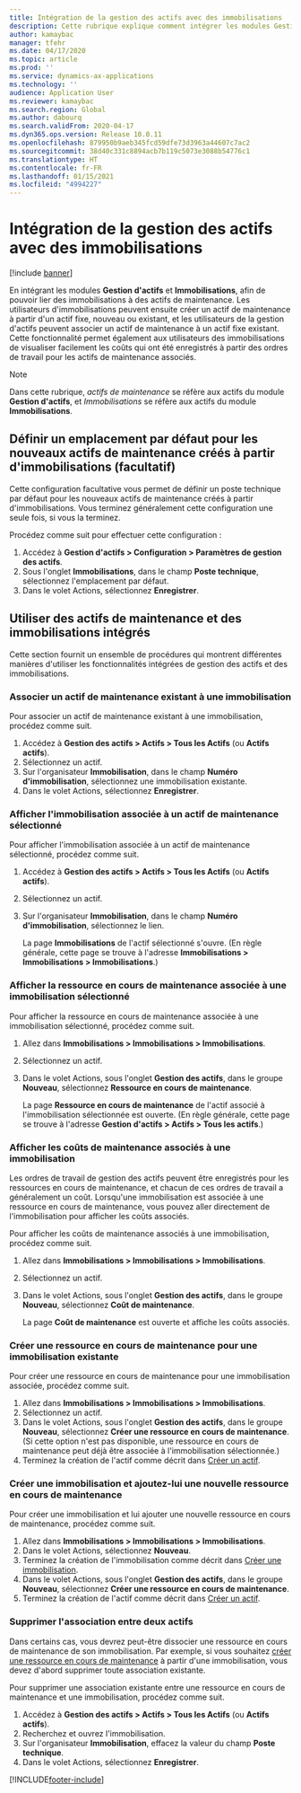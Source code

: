 ```yaml
---
title: Intégration de la gestion des actifs avec des immobilisations
description: Cette rubrique explique comment intégrer les modules Gestion d'actifs et Immobilisations, afin de pouvoir lier des immobilisations à des actifs de maintenance.
author: kamaybac
manager: tfehr
ms.date: 04/17/2020
ms.topic: article
ms.prod: ''
ms.service: dynamics-ax-applications
ms.technology: ''
audience: Application User
ms.reviewer: kamaybac
ms.search.region: Global
ms.author: dabourq
ms.search.validFrom: 2020-04-17
ms.dyn365.ops.version: Release 10.0.11
ms.openlocfilehash: 879950b9aeb345fcd59dfe73d3963a44607c7ac2
ms.sourcegitcommit: 38d40c331c8894acb7b119c5073e3088b54776c1
ms.translationtype: HT
ms.contentlocale: fr-FR
ms.lasthandoff: 01/15/2021
ms.locfileid: "4994227"
---
```

# <a name="integrate-asset-management-with-fixed-assets"></a>Intégration de la gestion des actifs avec des immobilisations

[!include [banner](../../includes/banner.md)]

En intégrant les modules **Gestion d'actifs** et **Immobilisations**, afin de pouvoir lier des immobilisations à des actifs de maintenance. Les utilisateurs d'immobilisations peuvent ensuite créer un actif de maintenance à partir d'un actif fixe, nouveau ou existant, et les utilisateurs de la gestion d'actifs peuvent associer un actif de maintenance à un actif fixe existant. Cette fonctionnalité permet également aux utilisateurs des immobilisations de visualiser facilement les coûts qui ont été enregistrés à partir des ordres de travail pour les actifs de maintenance associés.

> [!NOTE]
> Dans cette rubrique, *actifs de maintenance* se réfère aux actifs du module **Gestion d'actifs**, et *Immobilisations* se réfère aux actifs du module **Immobilisations**.

## <a name="set-a-default-location-for-new-maintenance-assets-that-are-created-from-fixed-assets-optional"></a>Définir un emplacement par défaut pour les nouveaux actifs de maintenance créés à partir d'immobilisations (facultatif)

Cette configuration facultative vous permet de définir un poste technique par défaut pour les nouveaux actifs de maintenance créés à partir d'immobilisations. Vous terminez généralement cette configuration une seule fois, si vous la terminez.

Procédez comme suit pour effectuer cette configuration :

1. Accédez à **Gestion d'actifs \> Configuration \> Paramètres de gestion des actifs**.
1. Sous l'onglet **Immobilisations**, dans le champ **Poste technique**, sélectionnez l'emplacement par défaut.
1. Dans le volet Actions, sélectionnez **Enregistrer**.

## <a name="work-with-integrated-maintenance-assets-and-fixed-assets"></a>Utiliser des actifs de maintenance et des immobilisations intégrés

Cette section fournit un ensemble de procédures qui montrent différentes manières d'utiliser les fonctionnalités intégrées de gestion des actifs et des immobilisations.

### <a name="associate-an-existing-maintenance-asset-with-a-fixed-asset"></a>Associer un actif de maintenance existant à une immobilisation

Pour associer un actif de maintenance existant à une immobilisation, procédez comme suit.

1. Accédez à **Gestion des actifs \> Actifs \> Tous les Actifs** (ou **Actifs actifs**).
1. Sélectionnez un actif.
1. Sur l'organisateur **Immobilisation**, dans le champ **Numéro d'immobilisation**, sélectionnez une immobilisation existante.
1. Dans le volet Actions, sélectionnez **Enregistrer**.

### <a name="view-the-fixed-asset-that-is-associated-with-a-selected-maintenance-asset"></a>Afficher l'immobilisation associée à un actif de maintenance sélectionné

Pour afficher l'immobilisation associée à un actif de maintenance sélectionné, procédez comme suit.

1. Accédez à **Gestion des actifs \> Actifs \> Tous les Actifs** (ou **Actifs actifs**).
1. Sélectionnez un actif.
1. Sur l'organisateur **Immobilisation**, dans le champ **Numéro d'immobilisation**, sélectionnez le lien.

    La page **Immobilisations** de l'actif sélectionné s'ouvre. (En règle générale, cette page se trouve à l'adresse **Immobilisations \> Immobilisations \> Immobilisations**.)

### <a name="view-the-maintenance-asset-that-is-associated-with-a-selected-fixed-asset"></a>Afficher la ressource en cours de maintenance associée à une immobilisation sélectionné

Pour afficher la ressource en cours de maintenance associée à une immobilisation sélectionné, procédez comme suit.

1. Allez dans **Immobilisations \> Immobilisations \> Immobilisations**.
1. Sélectionnez un actif.
1. Dans le volet Actions, sous l'onglet **Gestion des actifs**, dans le groupe **Nouveau**, sélectionnez **Ressource en cours de maintenance**.

    La page **Ressource en cours de maintenance** de l'actif associé à l'immobilisation sélectionnée est ouverte. (En règle générale, cette page se trouve à l'adresse **Gestion d'actifs \> Actifs \> Tous les actifs**.)

### <a name="view-maintenance-costs-that-are-associated-with-a-fixed-asset"></a>Afficher les coûts de maintenance associés à une immobilisation

Les ordres de travail de gestion des actifs peuvent être enregistrés pour les ressources en cours de maintenance, et chacun de ces ordres de travail a généralement un coût. Lorsqu'une immobilisation est associée à une ressource en cours de maintenance, vous pouvez aller directement de l'immobilisation pour afficher les coûts associés.

Pour afficher les coûts de maintenance associés à une immobilisation, procédez comme suit.

1. Allez dans **Immobilisations \> Immobilisations \> Immobilisations**.
1. Sélectionnez un actif.
1. Dans le volet Actions, sous l'onglet **Gestion des actifs**, dans le groupe **Nouveau**, sélectionnez **Coût de maintenance**.

    La page **Coût de maintenance** est ouverte et affiche les coûts associés.

### <a name="create-a-new-maintenance-asset-for-an-existing-fixed-asset"></a><a name="new-maintenance-from-fixed"></a>Créer une ressource en cours de maintenance pour une immobilisation existante

Pour créer une ressource en cours de maintenance pour une immobilisation associée, procédez comme suit.

1. Allez dans **Immobilisations \> Immobilisations \> Immobilisations**.
1. Sélectionnez un actif.
1. Dans le volet Actions, sous l'onglet **Gestion des actifs**, dans le groupe **Nouveau**, sélectionnez **Créer une ressource en cours de maintenance**. (Si cette option n'est pas disponible, une ressource en cours de maintenance peut déjà être associée à l'immobilisation sélectionnée.)
1. Terminez la création de l'actif comme décrit dans [Créer un actif](../objects/create-an-object.md).

### <a name="create-a-new-fixed-asset-and-add-a-new-maintenance-asset-for-it"></a>Créer une immobilisation et ajoutez-lui une nouvelle ressource en cours de maintenance

Pour créer une immobilisation et lui ajouter une nouvelle ressource en cours de maintenance, procédez comme suit.

1. Allez dans **Immobilisations \> Immobilisations \> Immobilisations**.
1. Dans le volet Actions, sélectionnez **Nouveau**.
1. Terminez la création de l'immobilisation comme décrit dans [Créer une immobilisation](../../../finance/fixed-assets/tasks/create-fixed-asset.md).
1. Dans le volet Actions, sous l'onglet **Gestion des actifs**, dans le groupe **Nouveau**, sélectionnez **Créer une ressource en cours de maintenance**.
1. Terminez la création de l'actif comme décrit dans [Créer un actif](../objects/create-an-object.md).

### <a name="remove-the-association-between-two-assets"></a>Supprimer l'association entre deux actifs

Dans certains cas, vous devrez peut-être dissocier une ressource en cours de maintenance de son immobilisation. Par exemple, si vous souhaitez [créer une ressource en cours de maintenance](#new-maintenance-from-fixed) à partir d'une immobilisation, vous devez d'abord supprimer toute association existante.

Pour supprimer une association existante entre une ressource en cours de maintenance et une immobilisation, procédez comme suit.

1. Accédez à **Gestion des actifs \> Actifs \> Tous les Actifs** (ou **Actifs actifs**).
1. Recherchez et ouvrez l'immobilisation.
1. Sur l'organisateur **Immobilisation**, effacez la valeur du champ **Poste technique**.
1. Dans le volet Actions, sélectionnez **Enregistrer**.


[!INCLUDE[footer-include](../../../includes/footer-banner.md)]